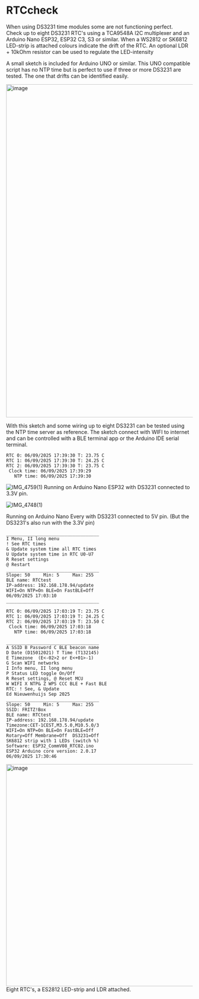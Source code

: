 # RTCcheck
When using DS3231 time modules some are not functioning perfect.  
Check up to eight DS3231 RTC's using a TCA9548A I2C multiplexer and an Arduino Nano ESP32, ESP32 C3, S3 or similar. 
When a WS2812 or SK6812 LED-strip is attached colours indicate the drift of the RTC.
An optional LDR + 10kOhm resistor can be used to regulate the LED-intensity 

A small sketch is included for Arduino UNO or similar. 
This UNO compatible script has no NTP time but is perfect to use if three or more DS3231 are tested. The one that drifts can be identified easily.

<img width="900" alt="image" src="https://github.com/user-attachments/assets/bb552ae6-f178-4347-9184-caaee65aa5e3" />


With this sketch and some wiring up to eight DS3231 can be tested using the NTP time server as reference.
The sketch connect with WIFI to internet and can be controlled with a BLE terminal app or the Arduino IDE serial terminal. 
```
RTC 0: 06/09/2025 17:39:30 T: 23.75 C
RTC 1: 06/09/2025 17:39:30 T: 24.25 C
RTC 2: 06/09/2025 17:39:30 T: 23.75 C
 Clock time: 06/09/2025 17:39:29 
   NTP time: 06/09/2025 17:39:30 
```

![IMG_4759(1)](https://github.com/user-attachments/assets/9259d584-c785-4fab-98e2-f8d25f585b47)
Running on Arduino Nano ESP32 with DS3231 connected to 3.3V pin.

![IMG_4748(1)](https://github.com/user-attachments/assets/eb6db1a6-a77b-453d-bb0d-57268f4ecc56)

Running on Arduino Nano Every with DS3231 connected to 5V pin. (But the DS3231's also run with the 3.3V pin)

```
___________________________________
I Menu, II long menu
! See RTC times
& Update system time all RTC times
U Update system time in RTC U0-U7
R Reset settings
@ Restart
___________________________________
Slope: 50     Min: 5     Max: 255 
BLE name: RTCtest
IP-address: 192.168.178.94/update
WIFI=On NTP=On BLE=On FastBLE=Off
06/09/2025 17:03:10 
___________________________________

RTC 0: 06/09/2025 17:03:19 T: 23.75 C
RTC 1: 06/09/2025 17:03:19 T: 24.25 C
RTC 2: 06/09/2025 17:03:19 T: 23.50 C
 Clock time: 06/09/2025 17:03:18 
   NTP time: 06/09/2025 17:03:18 

___________________________________
A SSID B Password C BLE beacon name
D Date (D15012021) T Time (T132145)
E Timezone  (E<-02>2 or E<+01>-1)
G Scan WIFI networks
I Info menu, II long menu 
P Status LED toggle On/Off
R Reset settings, @ Reset MCU
W WIFI X NTP& Z WPS CCC BLE + Fast BLE
RTC: ! See, & Update
Ed Nieuwenhuijs Sep 2025
___________________________________
Slope: 50     Min: 5     Max: 255 
SSID: FRITZ!Box
BLE name: RTCtest
IP-address: 192.168.178.94/update
Timezone:CET-1CEST,M3.5.0,M10.5.0/3
WIFI=On NTP=On BLE=On FastBLE=Off
Rotary=Off Membrane=Off  DS3231=Off
SK6812 strip with 1 LEDs (switch %)
Software: ESP32_CommV08_RTC02.ino
ESP32 Arduino core version: 2.0.17
06/09/2025 17:30:46 
```
<img width="600" alt="image" src="https://github.com/user-attachments/assets/78d2f8b0-1e74-4c92-83cf-22d1a3c9b053" />
<br>
Eight RTC's, a ES2812 LED-strip and LDR attached. 
